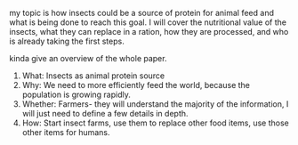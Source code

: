 
my topic is how insects could be a source of protein for animal feed and what is being done to reach this goal. I will cover the nutritional value of the insects, what they can replace in a ration, how they are processed, and who is already taking the first steps.


kinda give an overview of the whole paper.
  1. What: Insects as animal protein source
  2. Why: We need to more efficiently feed the world, because the population is growing rapidly.
  3. Whether: Farmers- they will understand the majority of the information, I will just need to define a few details in depth.
  4. How: Start insect farms, use them to replace other food items, use those other items for humans. 
